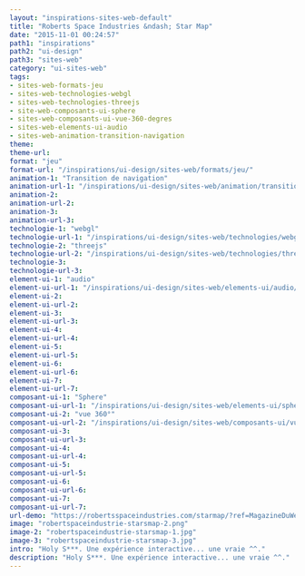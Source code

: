 ```yaml
---
layout: "inspirations-sites-web-default"
title: "Roberts Space Industries &ndash; Star Map"
date: "2015-11-01 00:24:57"
path1: "inspirations"
path2: "ui-design"
path3: "sites-web"
category: "ui-sites-web"
tags:
- sites-web-formats-jeu
- sites-web-technologies-webgl
- sites-web-technologies-threejs
- site-web-composants-ui-sphere
- sites-web-composants-ui-vue-360-degres
- sites-web-elements-ui-audio
- sites-web-animation-transition-navigation
theme:
theme-url:
format: "jeu"
format-url: "/inspirations/ui-design/sites-web/formats/jeu/"
animation-1: "Transition de navigation"
animation-url-1: "/inspirations/ui-design/sites-web/animation/transition-navigation/"
animation-2:
animation-url-2:
animation-3:
animation-url-3:
technologie-1: "webgl"
technologie-url-1: "/inspirations/ui-design/sites-web/technologies/webgl/"
technologie-2: "threejs"
technologie-url-2: "/inspirations/ui-design/sites-web/technologies/threejs/"
technologie-3:
technologie-url-3:
element-ui-1: "audio"
element-ui-url-1: "/inspirations/ui-design/sites-web/elements-ui/audio/"
element-ui-2:
element-ui-url-2:
element-ui-3:
element-ui-url-3:
element-ui-4:
element-ui-url-4:
element-ui-5:
element-ui-url-5:
element-ui-6:
element-ui-url-6:
element-ui-7:
element-ui-url-7:
composant-ui-1: "Sphere"
composant-ui-url-1: "/inspirations/ui-design/sites-web/elements-ui/sphere/"
composant-ui-2: "vue 360°"
composant-ui-url-2: "/inspirations/ui-design/sites-web/composants-ui/vue-360-degres/"
composant-ui-3:
composant-ui-url-3:
composant-ui-4:
composant-ui-url-4:
composant-ui-5:
composant-ui-url-5:
composant-ui-6:
composant-ui-url-6:
composant-ui-7:
composant-ui-url-7:
url-demo: "https://robertsspaceindustries.com/starmap/?ref=MagazineDuWebdesign"
image: "robertspaceindustrie-starsmap-2.png"
image-2: "robertspaceindustrie-starsmap-1.jpg"
image-3: "robertspaceindustrie-starsmap-3.jpg"
intro: "Holy S***. Une expérience interactive... une vraie ^^."
description: "Holy S***. Une expérience interactive... une vraie ^^."
---
```

